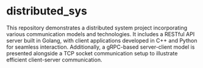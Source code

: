 # distributed_sys
This repository demonstrates a distributed system project incorporating various communication models and technologies. It includes a RESTful API server built in Golang, with client applications developed in C++ and Python for seamless interaction. Additionally, a gRPC-based server-client model is presented alongside a TCP socket communication setup to illustrate efficient client-server communication. 
